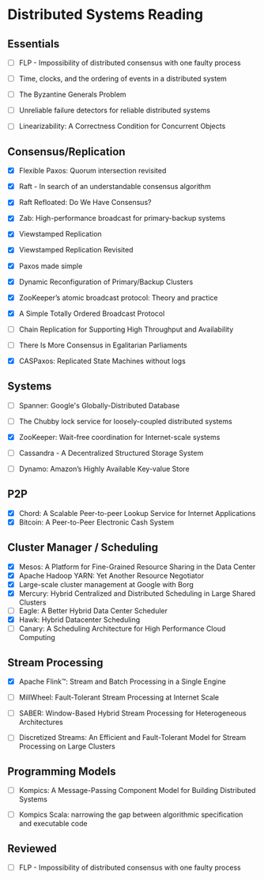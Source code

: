 # Distributed Systems Reading


## Essentials

- [ ] FLP - Impossibility of distributed consensus with one faulty process
- [ ] Time, clocks, and the ordering of events in a distributed system
- [ ] The Byzantine Generals Problem
- [ ] Unreliable failure detectors for reliable distributed systems
- [ ] Linearizability: A Correctness Condition for Concurrent Objects 


## Consensus/Replication

- [x] Flexible Paxos: Quorum intersection revisited
- [x] Raft - In search of an understandable consensus algorithm
- [x] Raft Refloated: Do We Have Consensus?
- [x] Zab: High-performance broadcast for primary-backup systems
- [x] Viewstamped Replication 
- [x] Viewstamped Replication Revisited
- [x] Paxos made simple
- [x] Dynamic Reconfiguration of Primary/Backup Clusters
- [x] ZooKeeper’s atomic broadcast protocol: Theory and practice
- [x] A Simple Totally Ordered Broadcast Protocol
- [ ] Chain Replication for Supporting High Throughput and Availability
- [ ] There Is More Consensus in Egalitarian Parliaments
- [x] CASPaxos: Replicated State Machines without logs



## Systems

- [ ] Spanner: Google's Globally-Distributed Database
- [ ] The Chubby lock service for loosely-coupled distributed systems
- [x] ZooKeeper: Wait-free coordination for Internet-scale systems
- [ ] Cassandra - A Decentralized Structured Storage System
- [ ] Dynamo: Amazon’s Highly Available Key-value Store


## P2P

- [x] Chord: A Scalable Peer-to-peer Lookup Service for Internet Applications
- [x] Bitcoin: A Peer-to-Peer Electronic Cash System

## Cluster Manager / Scheduling

- [x] Mesos: A Platform for Fine-Grained Resource Sharing in the Data Center
- [x] Apache Hadoop YARN: Yet Another Resource Negotiator
- [x] Large-scale cluster management at Google with Borg
- [x] Mercury: Hybrid Centralized and Distributed Scheduling in Large Shared Clusters
- [ ] Eagle: A Better Hybrid Data Center Scheduler
- [x] Hawk: Hybrid Datacenter Scheduling
- [ ] Canary: A Scheduling Architecture for High Performance Cloud Computing

## Stream Processing

- [x] Apache Flink™: Stream and Batch Processing in a Single Engine
- [ ] MillWheel: Fault-Tolerant Stream Processing at Internet Scale
- [ ] SABER: Window-Based Hybrid Stream Processing for Heterogeneous Architectures
- [ ] Discretized Streams: An Efficient and Fault-Tolerant Model for Stream Processing on Large Clusters



## Programming Models

- [ ] Kompics: A Message-Passing Component Model for Building Distributed Systems
- [ ] Kompics Scala: narrowing the gap between algorithmic specification and executable code 


## Reviewed

- [ ] FLP - Impossibility of distributed consensus with one faulty process
